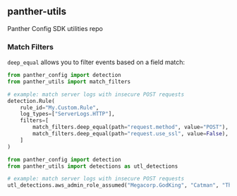 ## panther-utils
Panther Config SDK utilities repo


### Match Filters

`deep_equal` allows you to filter events based on a field match:

```python
from panther_config import detection
from panther_utils import match_filters

# example: match server logs with insecure POST requests
detection.Rule(
    rule_id="My.Custom.Rule",
    log_types=["ServerLogs.HTTP"],
    filters=[
        match_filters.deep_equal(path="request.method", value="POST"),
        match_filters.deep_equal(path="request.use_ssl", value=False),
    ]
)
```

```python
from panther_config import detection
from panther_utils import detections as utl_detections

# example: match server logs with insecure POST requests
utl_detections.aws_admin_role_assumed("Megacorp.GodKing", "Catman", "TheGothInTheServerRoom")

```
